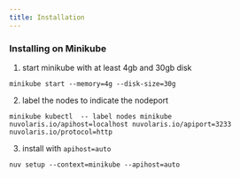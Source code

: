 ```yaml
---
title: Installation
---
```


### Installing on Minikube

1. start minikube with at least 4gb and 30gb disk

```
minikube start --memory=4g --disk-size=30g
```

2. label the nodes to indicate the nodeport

```
minikube kubectl  -- label nodes minikube nuvolaris.io/apihost=localhost nuvolaris.io/apiport=3233 nuvolaris.io/protocol=http
```

3. install with `apihost=auto`

```
nuv setup --context=minikube --apihost=auto
```
